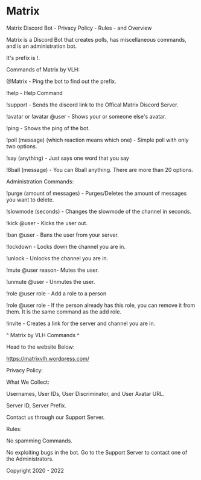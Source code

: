 # Matrix
Matrix Discord Bot - Privacy Policy - Rules - and Overview

Matrix is a Discord Bot that creates polls, has miscellaneous commands, and is an administration bot.

It's prefix is !.










Commands of Matrix by VLH:

@Matrix - Ping the bot to find out the prefix.

!help - Help Command

!support - Sends the discord link to the Offical Matrix Discord Server.

!avatar or !avatar @user - Shows your or someone else's avatar.

!ping - Shows the ping of the bot.

!poll (message) (which reaction means which one) - Simple poll with only two options.

!say (anything) - Just says one word that you say

!8ball (message) - You can 8ball anything. There are more than 20 options.

Administration Commands:

!purge (amount of messages) - Purges/Deletes the amount of messages you want to delete.

!slowmode (seconds) - Changes the slowmode of the channel in seconds.

!kick @user - Kicks the user out.

!ban @user - Bans the user from your server.

!lockdown - Locks down the channel you are in.

!unlock - Unlocks the channel you are in.

!mute @user reason- Mutes the user.

!unmute @user - Unmutes the user.

!role @user role - Add a role to a person

!role @user role - If the person already has this role, you can remove it from them. It is the same command as the add role.

!invite - Creates a link for the server and channel you are in.






^ Matrix by VLH Commands ^

Head to the website Below:

https://matrixvlh.wordpress.com/


Privacy Policy:

What We Collect:

Usernames, User IDs, User Discriminator, and User Avatar URL.

Server ID, Server Prefix.

Contact us through our Support Server.

Rules:

No spamming Commands.

No exploiting bugs in the bot. Go to the Support Server to contact one of the Administrators.


Copyright 2020 - 2022
